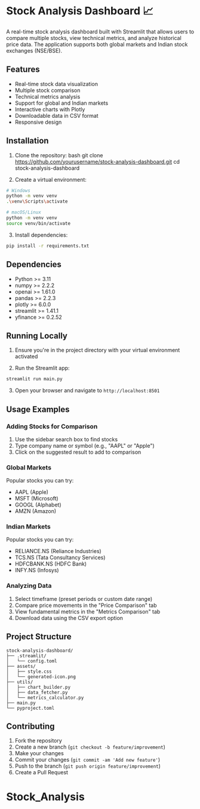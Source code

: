 # Stock Analysis Dashboard 📈

A real-time stock analysis dashboard built with Streamlit that allows users to compare multiple stocks, view technical metrics, and analyze historical price data. The application supports both global markets and Indian stock exchanges (NSE/BSE).

## Features

- Real-time stock data visualization
- Multiple stock comparison
- Technical metrics analysis
- Support for global and Indian markets
- Interactive charts with Plotly
- Downloadable data in CSV format
- Responsive design

## Installation

1. Clone the repository:
   bash
   git clone https://github.com/yourusername/stock-analysis-dashboard.git
   cd stock-analysis-dashboard

2. Create a virtual environment:

```bash
# Windows
python -m venv venv
.\venv\Scripts\activate

# macOS/Linux
python -m venv venv
source venv/bin/activate
```

3. Install dependencies:

```bash
pip install -r requirements.txt
```

## Dependencies

- Python >= 3.11
- numpy >= 2.2.2
- openai >= 1.61.0
- pandas >= 2.2.3
- plotly >= 6.0.0
- streamlit >= 1.41.1
- yfinance >= 0.2.52

## Running Locally

1. Ensure you're in the project directory with your virtual environment activated

2. Run the Streamlit app:

```bash
streamlit run main.py
```

3. Open your browser and navigate to `http://localhost:8501`

## Usage Examples

### Adding Stocks for Comparison

1. Use the sidebar search box to find stocks
2. Type company name or symbol (e.g., "AAPL" or "Apple")
3. Click on the suggested result to add to comparison

### Global Markets

Popular stocks you can try:

- AAPL (Apple)
- MSFT (Microsoft)
- GOOGL (Alphabet)
- AMZN (Amazon)

### Indian Markets

Popular stocks you can try:

- RELIANCE.NS (Reliance Industries)
- TCS.NS (Tata Consultancy Services)
- HDFCBANK.NS (HDFC Bank)
- INFY.NS (Infosys)

### Analyzing Data

1. Select timeframe (preset periods or custom date range)
2. Compare price movements in the "Price Comparison" tab
3. View fundamental metrics in the "Metrics Comparison" tab
4. Download data using the CSV export option

## Project Structure

```
stock-analysis-dashboard/
├── .streamlit/
│   └── config.toml
├── assets/
│   ├── style.css
│   └── generated-icon.png
├── utils/
│   ├── chart_builder.py
│   ├── data_fetcher.py
│   └── metrics_calculator.py
├── main.py
└── pyproject.toml
```

## Contributing

1. Fork the repository
2. Create a new branch (`git checkout -b feature/improvement`)
3. Make your changes
4. Commit your changes (`git commit -am 'Add new feature'`)
5. Push to the branch (`git push origin feature/improvement`)
6. Create a Pull Request

# Stock_Analysis
